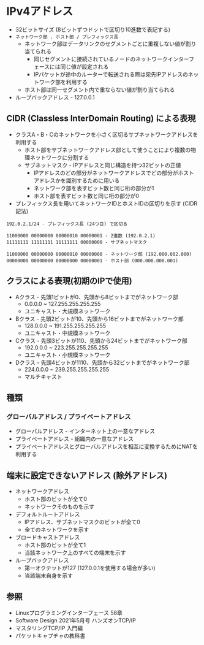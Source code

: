 # IPv4アドレス
- 32ビットサイズ (8ビットずつドットで区切り10進数で表記する)
- `ネットワーク部 . ホスト部 / プレフィックス長`
  - ネットワーク部はデータリンクのセグメントごとに重複しない値が割り当てられる
    - 同じセグメントに接続されているノードのネットワークインターフェースには同じ値が設定される
    - IPパケットが途中のルーターで転送される際は宛先IPアドレスのネットワーク部を利用する
  - ホスト部は同一セグメント内で重ならない値が割り当てられる
- ループバックアドレス - 127.0.0.1

## CIDR (Classless InterDomain Routing) による表現
- クラスA・B・Cのネットワークを小さく区切るサブネットワークアドレスを利用する
  - ホスト部をサブネットワークアドレス部として使うことにより複数の物理ネットワークに分割する
  - サブネットマスク - IPアドレスと同じ構造を持つ32ビットの正値
    - IPアドレスのどの部分がネットワークアドレスでどの部分がホストアドレスかを識別するために用いる
    - ネットワーク部を表すビット数と同じ桁の部分が1
    - ホスト部を表すビット数と同じ桁の部分が0
- プレフィックス長を用いてネットワークIDとホストIDの区切りを示す (CIDR記法)

```
192.0.2.1/24 - プレフィックス長 (24つ目) で区切る

11000000 00000000 00000010 00000001 - 2進数 (192.0.2.1)
11111111 11111111 11111111 00000000 - サブネットマスク

11000000 00000000 00000010 00000000 - ネットワーク部 (192.000.002.000)
00000000 00000000 00000000 00000001 - ホスト部 (000.000.000.001)
```

## クラスによる表現(初期のIPで使用)
- Aクラス - 先頭1ビットが0、先頭から8ビットまでがネットワーク部
  - 0.0.0.0 ~ 127.255.255.255.255
  - ユニキャスト・大規模ネットワーク
- Bクラス - 先頭2ビットが10、先頭から16ビットまでがネットワーク部
  - 128.0.0.0 ~ 191.255.255.255.255
  - ユニキャスト・中規模ネットワーク
- Cクラス - 先頭3ビットが110、先頭から24ビットまでがネットワーク部
  - 192.0.0.0 ~ 223.255.255.255.255
  - ユニキャスト・小規模ネットワーク
- Dクラス - 先頭4ビットが1110、先頭から32ビットまでがネットワーク部
  - 224.0.0.0 ~ 239.255.255.255.255
  - マルチキャスト

## 種類
### グローバルアドレス / プライベートアドレス
- グローバルアドレス - インターネット上の一意なアドレス
- プライベートアドレス - 組織内の一意なアドレス
- プライベートアドレスとグローバルアドレスを相互に変換するためにNATを利用する

## 端末に設定できないアドレス (除外アドレス)
- ネットワークアドレス
  - ホスト部のビットが全て0
  - ネットワークそのものを示す
- デフォルトルートアドレス
  - IPアドレス、サブネットマスクのビットが全て0
  - 全てのネットワークを示す
- ブロードキャストアドレス
  - ホスト部のビットが全て1
  - 当該ネットワーク上のすべての端末を示す
- ループバックアドレス
  - 第一オクテットが127 (127.0.0.1を使用する場合が多い)
  - 当該端末自身を示す

## 参照
- Linuxプログラミングインターフェース 58章
- Software Design 2021年5月号 ハンズオンTCP/IP
- マスタリングTCP/IP 入門編
- パケットキャプチャの教科書
